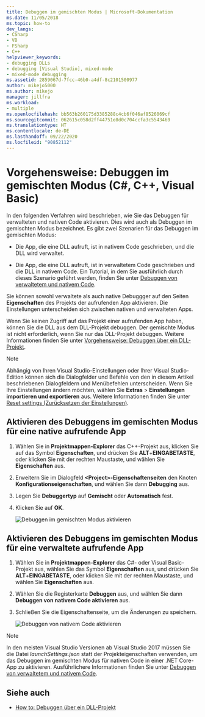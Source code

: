 ```yaml
---
title: Debuggen im gemischten Modus | Microsoft-Dokumentation
ms.date: 11/05/2018
ms.topic: how-to
dev_langs:
- CSharp
- VB
- FSharp
- C++
helpviewer_keywords:
- debugging DLLs
- debugging [Visual Studio], mixed-mode
- mixed-mode debugging
ms.assetid: 2859067d-7fcc-46b0-a4df-8c2101500977
author: mikejo5000
ms.author: mikejo
manager: jillfra
ms.workload:
- multiple
ms.openlocfilehash: bb563b260175d3385288c4cb6f046af8526069cf
ms.sourcegitcommit: 062615c058d2ff44751e8d0c704ccfa3c5543469
ms.translationtype: HT
ms.contentlocale: de-DE
ms.lasthandoff: 09/22/2020
ms.locfileid: "90852112"
---
```

# <a name="how-to-debug-in-mixed-mode-c-c-visual-basic"></a>Vorgehensweise: Debuggen im gemischten Modus (C#, C++, Visual Basic)

In den folgenden Verfahren wird beschrieben, wie Sie das Debuggen für verwalteten und nativen Code aktivieren. Dies wird auch als Debuggen im gemischten Modus bezeichnet. Es gibt zwei Szenarien für das Debuggen im gemischten Modus:

- Die App, die eine DLL aufruft, ist in nativem Code geschrieben, und die DLL wird verwaltet.

- Die App, die eine DLL aufruft, ist in verwaltetem Code geschrieben und die DLL in nativem Code. Ein Tutorial, in dem Sie ausführlich durch dieses Szenario geführt werden, finden Sie unter [Debuggen von verwaltetem und nativem Code](../debugger/how-to-debug-managed-and-native-code.md).

Sie können sowohl verwaltete als auch native Debuggger auf den Seiten **Eigenschaften** des Projekts der aufrufenden App aktivieren. Die Einstellungen unterscheiden sich zwischen nativen und verwalteten Apps.

Wenn Sie keinen Zugriff auf das Projekt einer aufrufenden App haben, können Sie die DLL aus dem DLL-Projekt debuggen. Der gemischte Modus ist nicht erforderlich, wenn Sie nur das DLL-Projekt debuggen. Weitere Informationen finden Sie unter [Vorgehensweise: Debuggen über ein DLL-Projekt](../debugger/how-to-debug-from-a-dll-project.md).

> [!NOTE]
> Abhängig von Ihren Visual Studio-Einstellungen oder Ihrer Visual Studio-Edition können sich die Dialogfelder und Befehle von den in diesem Artikel beschriebenen Dialogfeldern und Menübefehlen unterscheiden. Wenn Sie Ihre Einstellungen ändern möchten, wählen Sie **Extras** > **Einstellungen importieren und exportieren** aus. Weitere Informationen finden Sie unter [Reset settings (Zurücksetzen der Einstellungen)](../ide/environment-settings.md#reset-settings).

## <a name="enable-mixed-mode-debugging-for-a-native-calling-app"></a>Aktivieren des Debuggens im gemischten Modus für eine native aufrufende App

1. Wählen Sie in **Projektmappen-Explorer** das C++-Projekt aus, klicken Sie auf das Symbol **Eigenschaften**, und drücken Sie **ALT**+**EINGABETASTE**, oder klicken Sie mit der rechten Maustaste, und wählen Sie **Eigenschaften** aus.

1. Erweitern Sie im Dialogfeld **\<Project>-Eigenschaftenseiten** den Knoten **Konfigurationseigenschaften**, und wählen Sie dann **Debugging** aus.

1. Legen Sie **Debuggertyp** auf **Gemischt** oder **Automatisch** fest.

1. Klicken Sie auf **OK**.

   ![Debuggen im gemischten Modus aktivieren](../debugger/media/dbg-mixed-mode-from-native.png "Debuggen im gemischten Modus aktivieren")

## <a name="enable-mixed-mode-debugging-for-a-managed-calling-app"></a>Aktivieren des Debuggens im gemischten Modus für eine verwaltete aufrufende App

1. Wählen Sie in **Projektmappen-Explorer** das C#- oder Visual Basic-Projekt aus, wählen Sie das Symbol **Eigenschaften** aus, und drücken Sie **ALT**+**EINGABETASTE**, oder klicken Sie mit der rechten Maustaste, und wählen Sie **Eigenschaften** aus.

1. Wählen Sie die Registerkarte **Debuggen** aus, und wählen Sie dann **Debuggen von nativem Code aktivieren** aus.

1. Schließen Sie die Eigenschaftenseite, um die Änderungen zu speichern.

   ![Debuggen von nativem Code aktivieren](../debugger/media/dbg-mixed-mode-from-csharp.png "Debuggen von nativem Code aktivieren")

> [!NOTE]
> In den meisten Visual Studio Versionen ab Visual Studio 2017 müssen Sie die Datei *launchSettings.json* statt der Projekteigenschaften verwenden, um das Debuggen im gemischten Modus für nativen Code in einer .NET Core-App zu aktivieren. Ausführlichere Informationen finden Sie unter [Debuggen von verwaltetem und nativem Code](../debugger/how-to-debug-managed-and-native-code.md).

## <a name="see-also"></a>Siehe auch

- [How to: Debuggen über ein DLL-Projekt](../debugger/how-to-debug-from-a-dll-project.md)